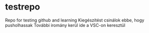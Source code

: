 # testrepo
Repo for testing github and learning
Kiegészítést csinálok ebbe, hogy pusholhassak
További iromány kerül ide a VSC-on keresztül
